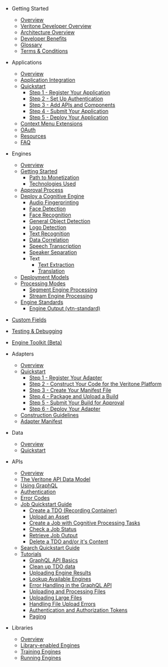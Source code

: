 <!-- docs/_sidebar.md -->

- Getting Started
  - [Overview](/)
  - [Veritone Developer Overview](veritone-developer-overview.md)
  - [Architecture Overview](architecture-overview.md)
  - [Developer Benefits](developer-benefits.md)
  - [Glossary](glossary.md)
  - [Terms & Conditions](terms-and-conditions.md)

- Applications
  - [Overview](applications/)
  - [Application Integration](applications/integration/)
  - [Quickstart](applications/quick-start/)
    - [Step 1 - Register Your Application](applications/quick-start/step-1.md)
    - [Step 2 - Set Up Authentication](applications/quick-start/step-2.md)
    - [Step 3 - Add APIs and Components](applications/quick-start/step-3.md)
    - [Step 4 - Submit Your Application](applications/quick-start/step-4.md)
    - [Step 5 - Deploy Your Application](applications/quick-start/step-5.md)
  - [Context Menu Extensions](applications/context-menu-extensions.md)
  - [OAuth](applications/oauth.md)
  - [Resources](applications/resources.md)
  - [FAQ](applications/faq.md)

- Engines
  - [Overview](engines/)
  - [Getting Started](engines/getting-started/)
    - [Path to Monetization](engines/getting-started/path-to-monetization.md)
    - [Technologies Used](engines/getting-started/technologies.md)
  - [Approval Process](engines/approval/)
  - [Deploy a Cognitive Engine](engines/cognitive/)
    - [Audio Fingerprinting](engines/cognitive/audio/audio-fingerprinting/)
    - [Face Detection](engines/cognitive/biometrics/face-detection/)
    - [Face Recognition](engines/cognitive/biometrics/face-recognition/)
    - [General Object Detection](engines/cognitive/vision/general-object-detection/)
    - [Logo Detection](engines/cognitive/vision/logo-detection/)
    - [Text Recognition](engines/cognitive/vision/text-recognition/)
    - [Data Correlation](engines/cognitive/data/correlation/)
    - [Speech Transcription](engines/cognitive/speech/transcription/)
    - [Speaker Separation](engines/cognitive/speech/speaker-separation/)
    - Text
      - [Text Extraction](engines/cognitive/text/text-extraction/)
      - [Translation](engines/cognitive/text/translation/)
  - [Deployment Models](engines/deployment-model/)
  - [Processing Modes](engines/processing-modes/)
    - [Segment Engine Processing](engines/processing-modes/segment-processing/)
    - [Stream Engine Processing](engines/processing-modes/stream-processing/)
  - [Engine Standards](engines/standards/)
    - [Engine Output (vtn-standard)](engines/standards/engine-output.md)
<!--    - [Engine Manifest](engines/standards/engine-manifest.md)-->
<!--    - [Message Types](engines/standards/message-types.md)-->
  - [Custom Fields](engines/custom-fields/)
  - [Testing & Debugging](engines/testing-and-debugging/)
  - [Engine Toolkit (Beta)](engines/toolkit/)

- Adapters
  - [Overview](adapters/)
  - [Quickstart](adapters/quickstart/)
    - [Step 1 - Register Your Adapter](adapters/quickstart/step-1.md)
    - [Step 2 - Construct Your Code for the Veritone Platform](adapters/quickstart/step-2.md)
    - [Step 3 - Create Your Manifest File](adapters/quickstart/step-3.md)
    - [Step 4 - Package and Upload a Build](adapters/quickstart/step-4.md)
    - [Step 5 - Submit Your Build for Approval](adapters/quickstart/step-5.md)
    - [Step 6 - Deploy Your Adapter](adapters/quickstart/step-6.md)
  - [Construction Guidelines](adapters/guidelines.md)
  - [Adapter Manifest](adapters/manifest.md)

- Data
  - [Overview](data/)
  - [Quickstart](data/quick-start/)

- APIs
  - [Overview](apis/)
  - [The Veritone API Data Model](apis/data-model.md)
  - [Using GraphQL](apis/using-graphql.md)
  - [Authentication](apis/authentication.md)
  - [Error Codes](apis/error-codes.md)
  - [Job Quickstart Guide](apis/job-quickstart.md)
    - [Create a TDO (Recording Container)](apis/job-quick-start-guide/create-tdo.md)
    - [Upload an Asset](apis/job-quick-start-guide/upload-asset.md)
    - [Create a Job with Cognitive Processing Tasks](apis/job-quick-start-guide/create-job.md)
    - [Check a Job Status](apis/job-quick-start-guide/check-job-status.md)
    - [Retrieve Job Output](apis/job-quick-start-guide/retrieve-job-output.md)
    - [Delete a TDO and/or it's Content](apis/job-quick-start-guide/delete-tdo.md)
  - [Search Quickstart Guide](apis/search-quickstart.md)
  - [Tutorials](apis/tutorials/)
    - [GraphQL API Basics](apis/tutorials/graphql-basics.md)
    - [Clean up TDO data](apis/tutorials/cleanup-tdo.md)
    - [Uploading Engine Results](apis/tutorials/engine-results.md)
    - [Lookup Available Engines](apis/tutorials/get-engines.md)
    - [Error Handling in the GraphQL API](apis/tutorials/graphql-error-handling.md)
    - [Uploading and Processing Files](apis/tutorials/upload-and-process.md)
    - [Uploading Large Files](apis/tutorials/uploading-large-files.md)
    - [Handling File Upload Errors](apis/tutorials/file-upload-error-handling.md)
    - [Authentication and Authorization Tokens](apis/tutorials/tokens.md)
    - [Paging](apis/tutorials/paging.md)

- Libraries
  - [Overview](libraries/)
  - [Library-enabled Engines](libraries/engines.md)
  - [Training Engines](libraries/training.md)
  - [Running Engines](libraries/running.md)
